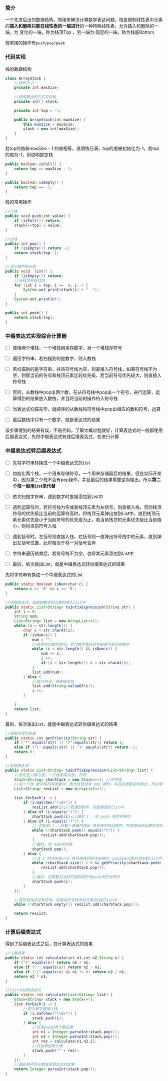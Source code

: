 ### 简介

一个先进后出的数据结构，常用来解决计算数学表达问题，栈是限制线性表中元素的**插入和删除只能在线性表的一端进行**的一种特殊线性表，允许插入和删除的一端，为 变化的一端，称为栈顶Top ，另一端为 固定的一端，称为栈底Bottom



栈常用的操作有`push/pop/peek`





### 代码实现

栈的数据结构
```java
class ArrayStack {
    //栈的大小
    private int maxSize;
    
    //使用数组的方式实现栈
    private int[] stack;

    private int top = -1;

    public ArrayStack(int maxSize) {
        this.maxSize = maxSize;
        stack = new int[maxSize];
    }
}
```



若top的值和maxSize - 1 的值相等，说明栈已满，top的值被初始化为-1，若top的值为-1，则说明是空栈


```java
public boolean isFull() {
    return top == maxSize - 1;
}

public boolean isEmpty() {
    return top == -1;
}
```



栈的常用操作


```java
//入栈
public void push(int value) {
    if (isFull()) return;
    stack[++top] = value;
}

//出栈
public int pop() {
    if (isEmpty()) return -1;
    return stack[top--];
}

//显示栈中的元素
public void  list() {
    if (isEmpty()) return;
    //从栈顶开始打印
    for (int i = top; i >=  0; i--) {
        System.out.print(stack[i] + "  ");
    }
    System.out.println();
}

public int peek() {
    return stack[top];
}
```







### 中缀表达式实现综合计算器

- [ ] 使用两个堆栈，一个堆栈用来存数字，另一个堆栈存符号
- [ ] 遍历字符串，若扫描到的是数字，则入数栈
- [ ] 若扫描到的是字符串，并且符号栈为空，则直接入符号栈，如果符号栈不为空，则那当前的符号和栈顶元素比较优先级，若当前符号优先级大，则直接入符号栈
- [ ] 否则，从数栈中pop出两个数，在从符号栈中pop出一个符号，进行运算，运算得到的结果放入数栈，并且将当前的操作符入符号栈
- [ ] 当表达式扫描完毕，就顺序的从数栈和符号栈中pop出相应的数和符号，运算
- [ ] 最后数栈中只有一个数字，就是表达式的结果



该步骤得到的结果有误，不贴代码，了解大概过程就好，计算表达式时一般都使用后缀表达式，先将中缀表达式转成后缀表达式，在进行计算









### 中缀表达式转后缀表达式

- [ ] 先将字符串转换成一个中缀表达式的List
- [ ] 初始化两个栈，一个用来存储符号，一个用来存储最后的结果，但在实际开发中，因为第二个栈不会有pop操作，并且最后的结果需要逆向输出，所以**第二个栈一般用List来代替**
- [ ] 依次扫描字符串，遇到数字时直接添加到List中
- [ ] 遇到运算符时，若符号栈为空或者栈顶元素为左括号，则直接入栈，否则栈顶符号的优先级比当前的运算符高时，将栈顶元素弹出放到List中，直到栈顶元素元素优先级小于当前符号的优先级为止，若当前栈顶的元素优先级比当前值小，则将当前符号入栈
- [ ] 遇到括号时，左括号则直接入栈，右括号则一直弹出符号栈中的元素，直到弹出左括号位置，此时相当于将一对括号丢弃
- [ ] 字符串遍历结束后，若符号栈不为空，也将其元素添加到List中
- [ ] 最后，依次输出List，就是中缀表达式转后缀表达式的结果



先将字符串转换成一个中缀表达式的List


```java
public static boolean isNum(char c) {
    return c >= '0' && c <= '9';
}

//中缀表达式，就是把数字和运算符放入list中
public static List<String> toInfixExpression(String str) {
    int i = 0;
    String num;
    List<String> list = new ArrayList<>();
    while (i < str.length()) {
        char c = str.charAt(i);
        if (isNum(c)) {
            num = "";
            //处理多位数的情况，若为数字要往后判断是不是还有数字
            while (i < str.length() && isNum(c)) {
                num += c;
                i ++;
                if (i < str.length()) c = str.charAt(i);
            }
            list.add(num);
        } else {
            //若为符号，则直接添加
            list.add(String.valueOf(c));
            i ++;
        }

    }
    return list;
}
```



最后，依次输出List，就是中缀表达式转后缀表达式的结果


```java
//获取符号优先级
public static int getPriority(String str) {
    if ("*".equals(str) || "/".equals(str)) return 1;
    else if ("(".equals(str) || ")".equals(str)) return -1;
    return 0;
}

//后缀表达式
public static List<String> toSuffixExpression(List<String> list) {
    //首先定义两个栈，一个栈用来存放  符号
    Stack<String> charStack = new Stack<>(); //符号栈
    //另一个栈 数字和符号都要存，因为该栈没有 pop 操作，并且后面要逆序输出，所以用list代替
    List<String> resList = new ArrayList<>();

    list.forEach(i -> {
        if (i.matches("\\d+")) {
            resList.add(i);//若遇到数字，则直接放到list中
        } else if (i.equals("(")) {
            charStack.push(i);//遇到 ( ，则 push 到符号栈中
        } else if (i.equals(")")) {
            // 匹配到 ) ，则要一直循环弹出 符号栈中的运算符，并把弹出的运算符添加到list中，直到遇到 ( 为止
            while (!charStack.peek().equals("(")) {
                resList.add(charStack.pop());
            }
            //最后，将 左括号消除
            charStack.pop();
        } else {
            //当 i 的优先级小于 符号栈栈顶的优先级时，pop出该元素并添加到list中，然后再次与符号栈栈顶比较优先级
            while (charStack.size() > 0 && getPriority(charStack.peek()) >= getPriority(i)) {
                resList.add(charStack.pop());
            }
            //最后，还需要将当前扫描到的符号push到符号栈中
            charStack.push(i);
        }
    });

    //若符号栈中还有符号，则需将符号栈中的元素添加到list中
    while (!charStack.empty()) resList.add(charStack.pop());

    return resList;
}
```



### 计算后缀表达式

得到了后缀表达式之后，在计算表达式的结果


```java
//计算结果
public static int calculate(int n1,int n2,String s) {
    if ("+".equals(s)) return n2 + n1;
    else if ("-".equals(s)) return n2 - n1;
    else if ("/".equals(s) && n1 != 0) return n2 / n1;
    return n2 * n1;
}

//list为后缀表达式
public static int calculate(List<String> list) {
    Stack<String> stack = new Stack<>();
    list.forEach(i -> {
        //若为数字直接入栈
        if (i.matches("\\d+")) {
            stack.push(i);
        } else {
            //否者pop出两个数运算
            int n1 = Integer.parseInt(stack.pop());
            int n2 = Integer.parseInt(stack.pop());
            int res = calculate(n1,n2,i);
            //将运算结果入栈
            stack.push("" + res);
        }
    });
    //最后栈中的元素就是表达式的结果
    return Integer.parseInt(stack.pop());
}
```

